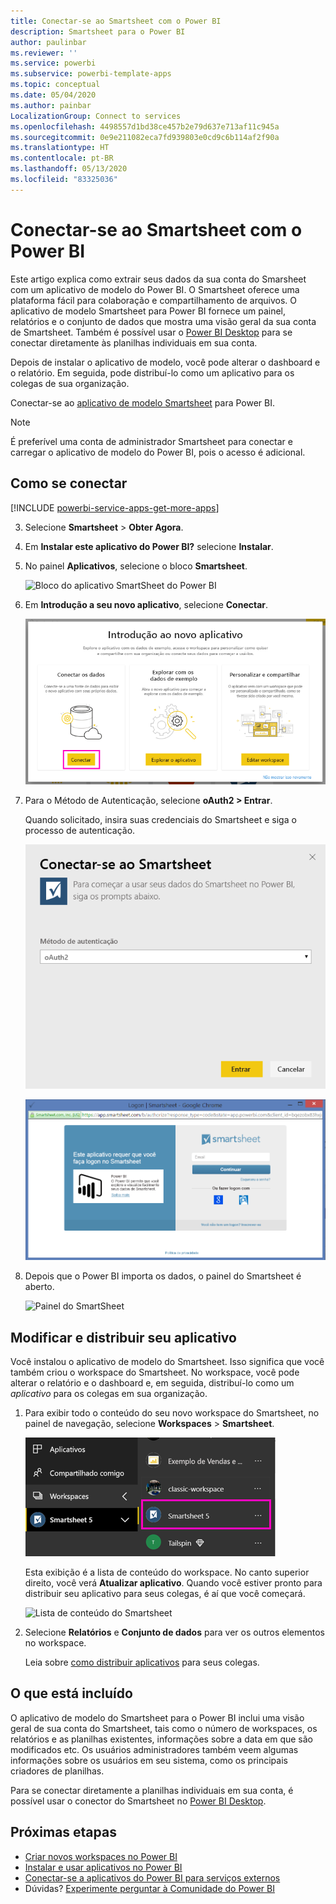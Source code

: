 ```yaml
---
title: Conectar-se ao Smartsheet com o Power BI
description: Smartsheet para o Power BI
author: paulinbar
ms.reviewer: ''
ms.service: powerbi
ms.subservice: powerbi-template-apps
ms.topic: conceptual
ms.date: 05/04/2020
ms.author: painbar
LocalizationGroup: Connect to services
ms.openlocfilehash: 4498557d1bd38ce457b2e79d637e713af11c945a
ms.sourcegitcommit: 0e9e211082eca7fd939803e0cd9c6b114af2f90a
ms.translationtype: HT
ms.contentlocale: pt-BR
ms.lasthandoff: 05/13/2020
ms.locfileid: "83325036"
---
```

# <a name="connect-to-smartsheet-with-power-bi"></a>Conectar-se ao Smartsheet com o Power BI
Este artigo explica como extrair seus dados da sua conta do Smarsheet com um aplicativo de modelo do Power BI. O Smartsheet oferece uma plataforma fácil para colaboração e compartilhamento de arquivos. O aplicativo de modelo Smartsheet para Power BI fornece um painel, relatórios e o conjunto de dados que mostra uma visão geral da sua conta de Smartsheet. Também é possível usar o [Power BI Desktop](desktop-connect-to-data.md) para se conectar diretamente às planilhas individuais em sua conta. 

Depois de instalar o aplicativo de modelo, você pode alterar o dashboard e o relatório. Em seguida, pode distribuí-lo como um aplicativo para os colegas de sua organização.

Conectar-se ao [aplicativo de modelo Smartsheet](https://app.powerbi.com/groups/me/getapps/services/pbi-contentpacks.pbiapps-smartsheet) para Power BI.

>[!NOTE]
>É preferível uma conta de administrador Smartsheet para conectar e carregar o aplicativo de modelo do Power BI, pois o acesso é adicional.

## <a name="how-to-connect"></a>Como se conectar

[!INCLUDE [powerbi-service-apps-get-more-apps](../includes/powerbi-service-apps-get-more-apps.md)]

3. Selecione **Smartsheet** \> **Obter Agora**.
4. Em **Instalar este aplicativo do Power BI?** selecione **Instalar**.
4. No painel **Aplicativos**, selecione o bloco **Smartsheet**.

    ![Bloco do aplicativo SmartSheet do Power BI](media/service-connect-to-smartsheet/power-bi-smartsheet-tile.png)

6. Em **Introdução a seu novo aplicativo**, selecione **Conectar**.

    ![Introdução ao novo aplicativo](media/service-connect-to-zendesk/power-bi-new-app-connect-get-started.png)

4. Para o Método de Autenticação, selecione **oAuth2 \> Entrar**.
   
   Quando solicitado, insira suas credenciais do Smartsheet e siga o processo de autenticação.
   
   ![Credenciais do SmartSheet](media/service-connect-to-smartsheet/creds.png)
   
   ![Credenciais do SmartSheet](media/service-connect-to-smartsheet/creds2.png)

5. Depois que o Power BI importa os dados, o painel do Smartsheet é aberto.
   
   ![Painel do SmartSheet](media/service-connect-to-smartsheet/power-bi-smartsheet-dashboard.png)

## <a name="modify-and-distribute-your-app"></a>Modificar e distribuir seu aplicativo

Você instalou o aplicativo de modelo do Smartsheet. Isso significa que você também criou o workspace do Smartsheet. No workspace, você pode alterar o relatório e o dashboard e, em seguida, distribuí-lo como um *aplicativo* para os colegas em sua organização. 

1. Para exibir todo o conteúdo do seu novo workspace do Smartsheet, no painel de navegação, selecione **Workspaces** > **Smartsheet**. 

    ![Worspace do Smartsheet no painel de navegação](media/service-connect-to-smartsheet/power-bi-smartsheet-workspace.png)

    Esta exibição é a lista de conteúdo do workspace. No canto superior direito, você verá **Atualizar aplicativo**. Quando você estiver pronto para distribuir seu aplicativo para seus colegas, é aí que você começará. 

    ![Lista de conteúdo do Smartsheet](media/service-connect-to-smartsheet/power-bi-smartsheet-workspace-content.png)

2. Selecione **Relatórios** e **Conjunto de dados** para ver os outros elementos no workspace.

    Leia sobre [como distribuir aplicativos](../collaborate-share/service-create-distribute-apps.md) para seus colegas.

## <a name="whats-included"></a>O que está incluído
O aplicativo de modelo do Smartsheet para o Power BI inclui uma visão geral de sua conta do Smartsheet, tais como o número de workspaces, os relatórios e as planilhas existentes, informações sobre a data em que são modificados etc. Os usuários administradores também veem algumas informações sobre os usuários em seu sistema, como os principais criadores de planilhas.  

Para se conectar diretamente a planilhas individuais em sua conta, é possível usar o conector do Smartsheet no [Power BI Desktop](desktop-connect-to-data.md).  

## <a name="next-steps"></a>Próximas etapas

* [Criar novos workspaces no Power BI](../collaborate-share/service-create-the-new-workspaces.md)
* [Instalar e usar aplicativos no Power BI](../consumer/end-user-apps.md)
* [Conectar-se a aplicativos do Power BI para serviços externos](service-connect-to-services.md)
* Dúvidas? [Experimente perguntar à Comunidade do Power BI](https://community.powerbi.com/)